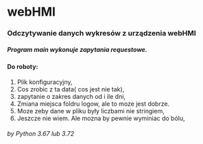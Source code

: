 # webHMI

### Odczytywanie danych wykresów z urządzenia webHMI
##### Program main wykonuje zapytania requestowe.

#### Do roboty:

1. Plik konfiguracyjny,
2. Cos zrobic z ta data( cos jest nie tak),
2. zapytanie o zakres danych od i ile dni,
3. Zmiana miejsca foldru logow, ale to moze jest dobrze.
4. Moze zeby dane w pliku były liczbami nie stringiem,
5. Jeszcze nie wiem. Ale mozna by pewnie wyminiac do bólu,

###### by Python 3.67 lub 3.72